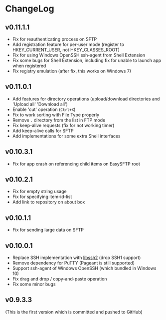 # ChangeLog

## v0.11.1.1

- Fix for reauthenticating process on SFTP
- Add registration feature for per-user mode (register to HKEY_CURRENT_USER, not HKEY_CLASSES_ROOT)
- Fix for using Windows OpenSSH ssh-agent from Shell Extension
- Fix some bugs for Shell Extension, including
  fix for unable to launch app when registered
- Fix registry emulation (after fix, this works on Windows 7)

## v0.11.0.1

- Add features for directory operations (upload/download directories and 'Upload all' 'Download all')
- Enable 'cut' operation (`Ctrl+X`)
- Fix to work sorting with File Type properly
- Remove `.` directory from the list in FTP mode
- Fix keep-alive requests (fix for not working timer)
- Add keep-alive calls for SFTP
- Add implementations for some extra Shell interfaces

## v0.10.3.1

- Fix for app crash on referencing child items on EasySFTP root

## v0.10.2.1

- Fix for empty string usage
- Fix for specifying item-id-list
- Add link to repository on about box

## v0.10.1.1

- Fix for sending large data on SFTP

## v0.10.0.1

- Replace SSH implementation with [libssh2](https://www.libssh2.org/) (drop SSH1 support)
- Remove dependency for PuTTY (Pageant is still supported)
- Support ssh-agent of Windows OpenSSH (which bundled in Windows 10)
- Fix drag and drop / copy-and-paste operation
- Fix some minor bugs

## v0.9.3.3

(This is the first version which is committed and pushed to GitHub)
